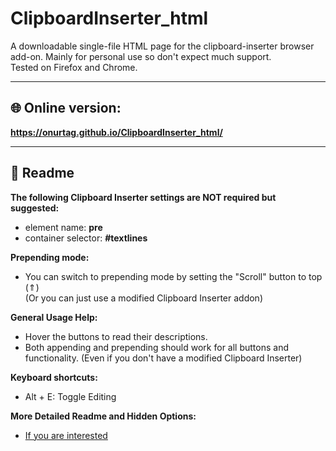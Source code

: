 # ClipboardInserter_html

A downloadable single-file HTML page for the clipboard-inserter browser add-on. Mainly for personal use so don't expect much support.  
Tested on Firefox and Chrome.

___
## 🌐 Online version:  
**https://onurtag.github.io/ClipboardInserter_html/**  

___
## 📝 Readme  

**The following Clipboard Inserter settings are NOT required but suggested:**  
- element name: **pre**  
- container selector: **#textlines**  

**Prepending mode:**  
- You can switch to prepending mode by setting the "Scroll" button to top (⇑)  
(Or you can just use a modified Clipboard Inserter addon)

**General Usage Help:**  

- Hover the buttons to read their descriptions.  
- Both appending and prepending should work for all buttons and functionality. (Even if you don't have a modified Clipboard Inserter)

**Keyboard shortcuts:**  
- Alt + E: Toggle Editing

**More Detailed Readme and Hidden Options:**  
- [If you are interested](https://github.com/Onurtag/ClipboardInserter_html/blob/3542abb161170c44c6fea6f2d0c5e71d5d515f9b/index.html#L11)
